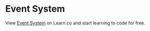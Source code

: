 # Event System
<p class='util--hide'>View <a href='https://learn.co/lessons/phrg-react-event-system'>Event System</a> on Learn.co and start learning to code for free.</p>
